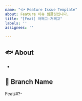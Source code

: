 ```yaml
---
name: "🐟 Feature Issue Template"
about: Feature 이슈 템플릿입니다.
title: "[Feat] 어쩌고-저쩌고"
labels: ''
assignees: ''

---
```


## 🐟 About
<!-- 해당 이슈에서 할 작업에 대해 설명해 주세요. -->
* 

## 🌲 Branch Name
<!-- 해당 이슈와 관련된 작업을 진행할 브랜치명을 작성해 주세요. -->
Feat/#?-

<!-- UI 작업인지, network 작업인지 Label 추가하기! -->
